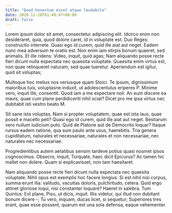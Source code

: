 ```yaml
---
title: "Quod honestum esset atque laudabile"
date: 2020-11-28T01:49:47+00:00
draft: false
---
```


Lorem ipsum dolor sit amet, consectetur adipiscing elit. Idcirco enim non
desideraret, quia, quod dolore caret, id in voluptate est. Duo Reges:
constructio interrete. Quasi ego id curem, quid ille aiat aut neget. Eadem nunc
mea adversum te oratio est. Non enim iam stirpis bonum quaeret, sed animalis.
Et ille ridens: Video, inquit, quid agas; Nam aliquando posse recte fieri
dicunt nulla expectata nec quaesita voluptate. Quaesita enim virtus est, non
quae relinqueret naturam, sed quae tueretur. Aperiendum est igitur, quid sit
voluptas;

Multoque hoc melius nos veriusque quam Stoici. Te ipsum, dignissimum maioribus
tuis, voluptasne induxit, ut adolescentulus eriperes P. Minime vero, inquit
ille, consentit. Quod iam a me expectare noli. An eum discere ea mavis, quae
cum plane perdidiceriti nihil sciat? Dicet pro me ipsa virtus nec dubitabit
isti vestro beato M.

Sit sane ista voluptas. Nam si propter voluptatem, quae est ista laus, quae
possit e macello peti? Quasi ego id curem, quid ille aiat aut neget. Bestiarum
vero nullum iudicium puto. Quid de Platone aut de Democrito loquar? Itaque
rursus eadem ratione, qua sum paulo ante usus, haerebitis. Tria genera
cupiditatum, naturales et necessariae, naturales et non necessariae, nec
naturales nec necessariae.

Progredientibus autem aetatibus sensim tardeve potius quasi nosmet ipsos
cognoscimus. Obsecro, inquit, Torquate, haec dicit Epicurus? Ac tamen hic
mallet non dolere. Quam si explicavisset, non tam haesitaret.

Nam aliquando posse recte fieri dicunt nulla expectata nec quaesita voluptate.
Nihil opus est exemplis hoc facere longius. Si est nihil nisi corpus, summa
erunt illa: valitudo, vacuitas doloris, pulchritudo, cetera. Quid ergo attinet
gloriose loqui, nisi constanter loquare? Haeret in salebra. Tum Quintus: Est
plane, Piso, ut dicis, inquit. Illis videtur, qui illud non dubitant bonum
dicere -; Tu vero, inquam, ducas licet, si sequetur; Superiores tres erant,
quae esse possent, quarum est una sola defensa, eaque vehementer.
